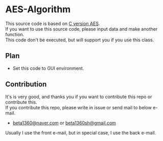 # AES-Algorithm

This source code is based on [C version AES](https://github.com/dhuertas/AES).<br>
If you want to use this source code, please input data and make another function.<br>
This code don't be executed, but will support you if you use this class.

## Plan

- Set this code to GUI environment.

## Contribution

It's is very good, and thanks you if you want to contribute this repo or contribute this.<br>
If you contribute this repo, please write in issue or send mail to below e-mail.<br>

- beta1360@naver.com or beta1360sh@gmail.com

Usually I use the front e-mail, but in special case, I use the back e-mail.
